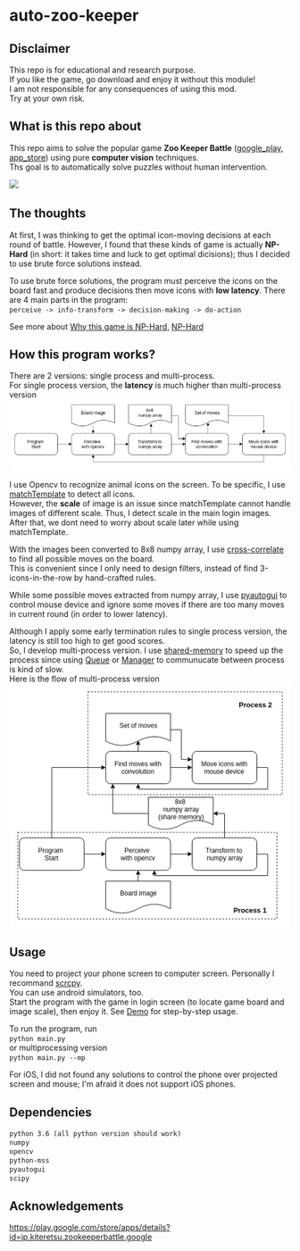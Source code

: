 # auto-zoo-keeper

## Disclaimer
This repo is for educational and research purpose.  
If you like the game, go download and enjoy it without this module!  
I am not responsible for any consequences of using this mod.  
Try at your own risk.


## What is this repo about
This repo aims to solve the popular game **Zoo Keeper Battle** ([google_play](https://play.google.com/store/apps/details?id=jp.kiteretsu.zookeeperbattle.google&hl=zh_TW), [app_store](https://apps.apple.com/tw/app/zookeeper-battle/id548270497)) using pure **computer vision** techniques.  
Ths goal is to automatically solve puzzles without human intervention.

![](image/demo_crop.gif?raw=true)

## The thoughts
At first, I was thinking to get the optimal icon-moving decisions at each round of battle. However, I found that these kinds of game is actually **NP-Hard** (in short: it takes time and luck to get optimal dicisions); thus I decided to use brute force solutions instead.  
  
  To use brute force solutions, the program must perceive the icons on the board fast and produce decisions then move icons with **low latency**. There are 4 main parts in the program:  
  `perceive -> info-transform -> decision-making -> do-action`  

    
See more about [Why this game is NP-Hard](https://www.isnphard.com/g/bejeweled/), [NP-Hard](https://en.wikipedia.org/wiki/NP-hardness)

## How this program works?
There are 2 versions: single process and multi-process.  
For single process version, the **latency** is much higher than multi-process version  
![](image/single.png?raw=true)    

I use Opencv to recognize animal icons on the screen. To be specific, I use [matchTemplate](https://docs.opencv.org/2.4/modules/imgproc/doc/object_detection.html) to detect all icons.  
However, the **scale** of image is an issue since matchTemplate cannot handle images of different scale. Thus, I detect scale in the main login images.  
After that, we dont need to worry about scale later while using matchTemplate.  

With the images been converted to 8x8 numpy array, I use [cross-correlate](https://docs.scipy.org/doc/scipy/reference/generated/scipy.signal.correlate.html) to find all possible moves on the board.  
This is convenient since I only need to design filters, instead of find 3-icons-in-the-row by hand-crafted rules.

While some possible moves extracted from numpy array, I use [pyautogui](https://pypi.org/project/PyAutoGUI/) to control mouse device and ignore some moves if there are too many moves in current round (in order to lower latency).  

Although I apply some early termination rules to single process version, the latency is still too high to get good scores.  
So, I develop multi-process version. I use [shared-memory](https://docs.python.org/2/library/multiprocessing.html#multiprocessing.Array) to speed up the process since using [Queue](https://docs.python.org/2/library/multiprocessing.html#multiprocessing.Queue) or [Manager](https://docs.python.org/2/library/multiprocessing.html#multiprocessing-managers) to communucate between process is kind of slow.  
Here is the flow of multi-process version  
![](image/mp.png?raw=true)

## Usage
You need to project your phone screen to computer screen. Personally I recommand [scrcpy](https://github.com/Genymobile/scrcpy).  
You can use android simulators, too.  
Start the program with the game in login screen (to locate game board and image scale), then enjoy it.
See [Demo](https://www.youtube.com/watch?v=zXbJ2C2au1c&feature=youtu.be) for step-by-step usage.

To run the program, run  
  `python main.py`    
or multiprocessing version  
  `python main.py --mp`

For iOS, I did not found any solutions to control the phone over projected screen and mouse; I'm afraid it does not support iOS phones.

## Dependencies
    python 3.6 (all python version should work)
    numpy  
    opencv  
    python-mss
    pyautogui  
    scipy  

## Acknowledgements
https://play.google.com/store/apps/details?id=jp.kiteretsu.zookeeperbattle.google
